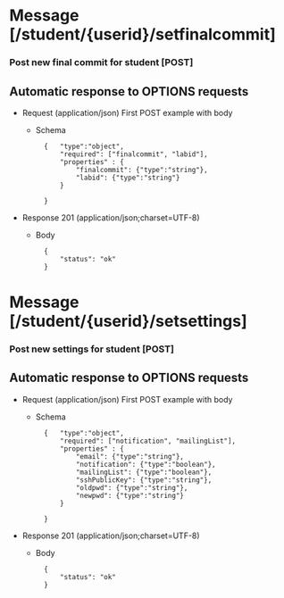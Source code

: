 # Message [/student/{userid}/setfinalcommit]
### Post new final commit for student [POST]
## Automatic response to OPTIONS requests
           
+ Request (application/json)
First POST example with body 

    + Schema

            {   "type":"object",
                "required": ["finalcommit", "labid"],
                "properties" : {
                    "finalcommit": {"type":"string"},
                    "labid": {"type":"string"}
                }
            
            }

+ Response 201 (application/json;charset=UTF-8)

    + Body

            {
                "status": "ok"
            }
            
            
            
# Message [/student/{userid}/setsettings]
### Post new settings for student [POST]
## Automatic response to OPTIONS requests
           
+ Request (application/json)
First POST example with body 

    + Schema

            {   "type":"object",
                "required": ["notification", "mailingList"],
                "properties" : {
                    "email": {"type":"string"},
                    "notification": {"type":"boolean"},
                    "mailingList": {"type":"boolean"},
                    "sshPublicKey": {"type":"string"},
                    "oldpwd": {"type":"string"},
                    "newpwd": {"type":"string"}
                }
            
            }

+ Response 201 (application/json;charset=UTF-8)

    + Body

            {
                "status": "ok"
            }
